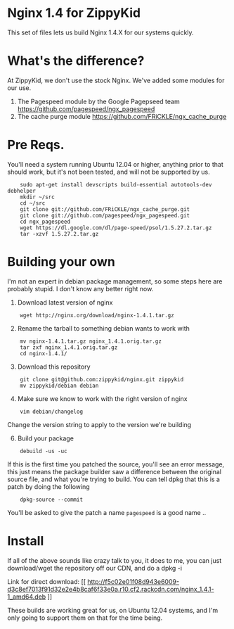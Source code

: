 Nginx 1.4 for ZippyKid
======================

This set of files lets us build Nginx 1.4.X for our systems quickly. 

What's the difference?
=====================

At ZippyKid, we don't use the stock Nginx. We've added some modules for our use.

1. The Pagespeed module by the Google Pagepseed team https://github.com/pagespeed/ngx_pagespeed
1. The cache purge module https://github.com/FRiCKLE/ngx_cache_purge

Pre Reqs.
=========

You'll need a system running Ubuntu 12.04 or higher, anything prior to that should work, but
it's not been tested, and will not be supported by us. 

```
    sudo apt-get install devscripts build-essential autotools-dev debhelper
    mkdir ~/src
    cd ~/src
    git clone git://github.com/FRiCKLE/ngx_cache_purge.git
    git clone git://github.com/pagespeed/ngx_pagespeed.git
    cd ngx_pagespeed
    wget https://dl.google.com/dl/page-speed/psol/1.5.27.2.tar.gz
    tar -xzvf 1.5.27.2.tar.gz
```


Building your own
=================

I'm not an expert in debian package management, so some steps here are probably
stupid. I don't know any better right now. 

1. Download latest version of nginx
```
	wget http://nginx.org/download/nginx-1.4.1.tar.gz
```

2. Rename the tarball to something debian wants to work with
```
    mv nginx-1.4.1.tar.gz nginx_1.4.1.orig.tar.gz
    tar zxf nginx_1.4.1.orig.tar.gz
    cd nginx-1.4.1/
```
3. Download this repository

```    
    git clone git@github.com:zippykid/nginx.git zippykid
    mv zippykid/debian debian
```
4. Make sure we know to work with the right version of nginx
```
    vim debian/changelog
```
Change the version string to apply to the version we're building

6. Build your package 
```
    debuild -us -uc
```
If this is the first time you patched the source, you'll see an error message,
this just means the package builder saw a difference between the original
source file, and what you're trying to build. You can tell dpkg that this
is a patch by doing the following
```
    dpkg-source --commit
```
You'll be asked to give the patch a name ```pagespeed``` is a good name .. 

Install
=======

If all of the above sounds like crazy talk to you, it does to me, you can just
download/wget the repository off our CDN, and do a dpkg -i 

Link for direct download: [[ http://f5c02e01f08d943e6009-d3c8ef7013f91d32e2e4b8caf6f33e0a.r10.cf2.rackcdn.com/nginx_1.4.1-1_amd64.deb ]]

These builds are working great for us, on Ubuntu 12.04 systems, and I'm only
going to support them on that for the time being.   

   

